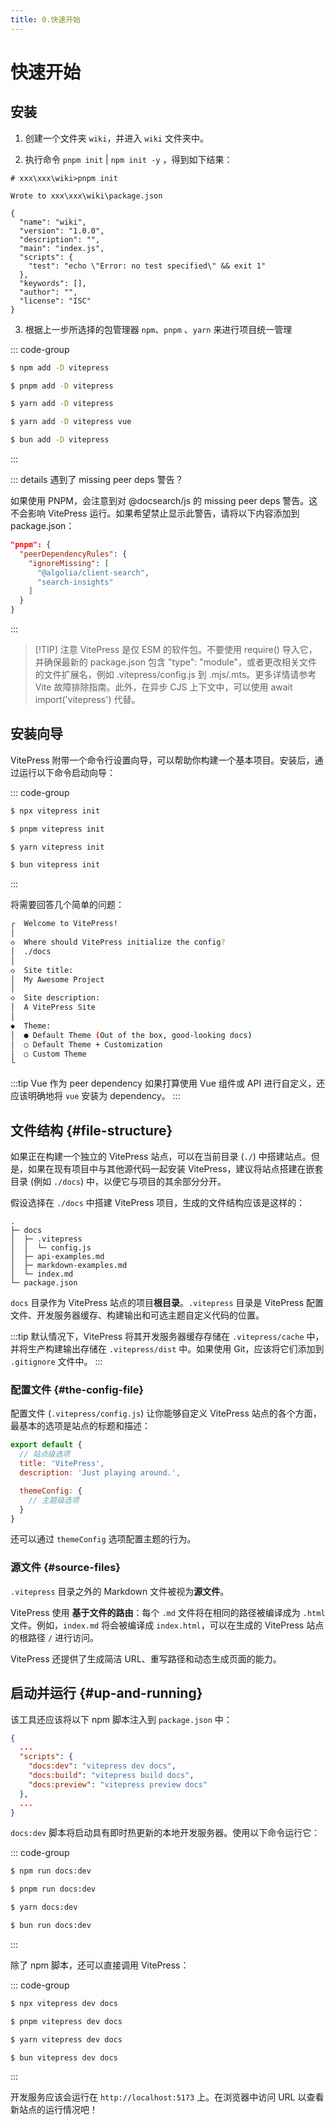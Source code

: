 ```yaml
---
title: 0.快速开始
---
```


# 快速开始

## 安装

1. 创建一个文件夹 `wiki`，并进入 `wiki` 文件夹中。

2. 执行命令 `pnpm init` | `npm init -y` ，得到如下结果：
```shell
# xxx\xxx\wiki>pnpm init

Wrote to xxx\xxx\wiki\package.json

{
  "name": "wiki",
  "version": "1.0.0",
  "description": "",
  "main": "index.js",
  "scripts": {
    "test": "echo \"Error: no test specified\" && exit 1"
  },
  "keywords": [],
  "author": "",
  "license": "ISC"
}
```

3. 根据上一步所选择的包管理器 `npm`、`pnpm` 、`yarn` 来进行项目统一管理

::: code-group

```sh [npm]
$ npm add -D vitepress
```

```sh [pnpm]
$ pnpm add -D vitepress
```

```sh [yarn]
$ yarn add -D vitepress
```

```sh [yarn (pnp)]
$ yarn add -D vitepress vue
```

```sh [bun]
$ bun add -D vitepress
```

:::


::: details 遇到了 missing peer deps 警告？

如果使用 PNPM，会注意到对 @docsearch/js 的 missing peer deps 警告。这不会影响 VitePress 运行。如果希望禁止显示此警告，请将以下内容添加到 package.json：

```json
"pnpm": {
  "peerDependencyRules": {
    "ignoreMissing": [
      "@algolia/client-search",
      "search-insights"
    ]
  }
}
```
:::


> [!TIP] 注意
> VitePress 是仅 ESM 的软件包。不要使用 require() 导入它，并确保最新的 package.json 包含 "type": "module"，或者更改相关文件的文件扩展名，例如 .vitepress/config.js 到 .mjs/.mts。更多详情请参考 Vite 故障排除指南。此外，在异步 CJS 上下文中，可以使用 await import('vitepress') 代替。


## 安装向导

VitePress 附带一个命令行设置向导，可以帮助你构建一个基本项目。安装后，通过运行以下命令启动向导：

::: code-group

```sh [npm]
$ npx vitepress init
```

```sh [pnpm]
$ pnpm vitepress init
```

```sh [yarn]
$ yarn vitepress init
```

```sh [bun]
$ bun vitepress init
```

:::

将需要回答几个简单的问题：

```sh
┌  Welcome to VitePress!
│
◇  Where should VitePress initialize the config?
│  ./docs
│
◇  Site title:
│  My Awesome Project
│
◇  Site description:
│  A VitePress Site
│
◆  Theme:
│  ● Default Theme (Out of the box, good-looking docs)
│  ○ Default Theme + Customization
│  ○ Custom Theme
└
```

:::tip Vue 作为 peer dependency
如果打算使用 Vue 组件或 API 进行自定义，还应该明确地将 `vue` 安装为 dependency。
:::

## 文件结构 {#file-structure}

如果正在构建一个独立的 VitePress 站点，可以在当前目录 (`./`) 中搭建站点。但是，如果在现有项目中与其他源代码一起安装 VitePress，建议将站点搭建在嵌套目录 (例如 `./docs`) 中，以便它与项目的其余部分分开。

假设选择在 `./docs` 中搭建 VitePress 项目，生成的文件结构应该是这样的：

```
.
├─ docs
│  ├─ .vitepress
│  │  └─ config.js
│  ├─ api-examples.md
│  ├─ markdown-examples.md
│  └─ index.md
└─ package.json
```

 `docs` 目录作为 VitePress 站点的项目**根目录**。`.vitepress` 目录是 VitePress 配置文件、开发服务器缓存、构建输出和可选主题自定义代码的位置。

:::tip
默认情况下，VitePress 将其开发服务器缓存存储在 `.vitepress/cache` 中，并将生产构建输出存储在 `.vitepress/dist` 中。如果使用 Git，应该将它们添加到 `.gitignore` 文件中。
:::

### 配置文件 {#the-config-file}

配置文件 (`.vitepress/config.js`) 让你能够自定义 VitePress 站点的各个方面，最基本的选项是站点的标题和描述：

```js [.vitepress/config.js]
export default {
  // 站点级选项
  title: 'VitePress',
  description: 'Just playing around.',

  themeConfig: {
    // 主题级选项
  }
}
```

还可以通过 `themeConfig` 选项配置主题的行为。

### 源文件 {#source-files}

`.vitepress` 目录之外的 Markdown 文件被视为**源文件**。

VitePress 使用 **基于文件的路由**：每个 `.md` 文件将在相同的路径被编译成为 `.html` 文件。例如，`index.md` 将会被编译成 `index.html`，可以在生成的 VitePress 站点的根路径 `/` 进行访问。

VitePress 还提供了生成简洁 URL、重写路径和动态生成页面的能力。

## 启动并运行 {#up-and-running}

该工具还应该将以下 npm 脚本注入到 `package.json` 中：

```json [package.json]
{
  ...
  "scripts": {
    "docs:dev": "vitepress dev docs",
    "docs:build": "vitepress build docs",
    "docs:preview": "vitepress preview docs"
  },
  ...
}
```

`docs:dev` 脚本将启动具有即时热更新的本地开发服务器。使用以下命令运行它：

::: code-group

```sh [npm]
$ npm run docs:dev
```

```sh [pnpm]
$ pnpm run docs:dev
```

```sh [yarn]
$ yarn docs:dev
```

```sh [bun]
$ bun run docs:dev
```

:::

除了 npm 脚本，还可以直接调用 VitePress：

::: code-group

```sh [npm]
$ npx vitepress dev docs
```

```sh [pnpm]
$ pnpm vitepress dev docs
```

```sh [yarn]
$ yarn vitepress dev docs
```

```sh [bun]
$ bun vitepress dev docs
```

:::


开发服务应该会运行在 `http://localhost:5173` 上。在浏览器中访问 URL 以查看新站点的运行情况吧！